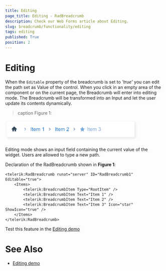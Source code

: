 ```yaml
---
title: Editing
page_title: Editing - RadBreadcrumb
description: Check our Web Forms article about Editing.
slug: breadcrumb/functionality/editing
tags: editing
published: True
position: 2
---
```


# Editing

When the `Editable` property of the breadcrumb is set to *'true'* you can edit the path set as Value of the control. When you click in an empty area of the component or on the current page, the Breadcrumb will enter into editing mode. The Breadcrumb will be transformed into an Input and let the user update its contents dynamically.

>caption Figure 1:

![Turn into Edit mode](../images/breadcrumb-functionality-editing-sample.gif)

Editing mode shows an input field containing the current value of the widget. Users are allowed to type a new path.

Declaration of the RadBreadcrumb shown in **Figure 1**:

````ASPX
<telerik:RadBreadcrumb runat="server" ID="RadBreadcrumb1" Editable="true">
    <Items>
        <telerik:BreadcrumbItem Type="RootItem" />
        <telerik:BreadcrumbItem Text="Item 1" />
        <telerik:BreadcrumbItem Text="Item 2" />
        <telerik:BreadcrumbItem Text="Item 3" Icon="star" ShowIcon="true" />
    </Items>
</telerik:RadBreadcrumb>
````

Test this feature in the [Editing demo](https://demos.telerik.com/aspnet-ajax/breadcrumb/functionality/editing/defaultcs.aspx)


# See Also

 * [Editing demo](https://demos.telerik.com/aspnet-ajax/breadcrumb/functionality/editing/defaultcs.aspx)

 

 
